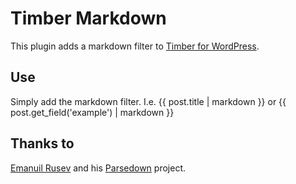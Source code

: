 # Timber Markdown

This plugin adds a markdown filter to [Timber for WordPress](https://github.com/timber/timber).

## Use

Simply add the markdown filter. I.e. {{ post.title | markdown }} or {{ post.get_field('example') | markdown }}

## Thanks to

[Emanuil Rusev](https://github.com/erusev) and his [Parsedown](https://github.com/erusev/parsedown) project.